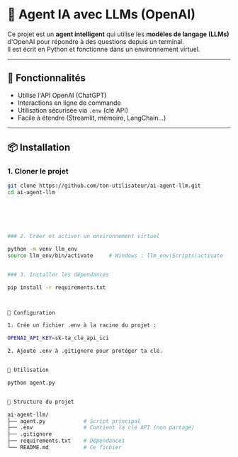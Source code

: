 # 🧠 Agent IA avec LLMs (OpenAI)

Ce projet est un **agent intelligent** qui utilise les **modèles de langage (LLMs)** d'OpenAI pour répondre à des questions depuis un terminal.  
Il est écrit en Python et fonctionne dans un environnement virtuel.

---

## 🚀 Fonctionnalités

- Utilise l'API OpenAI (ChatGPT)
- Interactions en ligne de commande
- Utilisation sécurisée via `.env` (clé API)
- Facile à étendre (Streamlit, mémoire, LangChain...)

---

## 📦 Installation

### 1. Cloner le projet

```bash
git clone https://github.com/ton-utilisateur/ai-agent-llm.git
cd ai-agent-llm






### 2. Créer et activer un environnement virtuel

python -m venv llm_env
source llm_env/bin/activate     # Windows : llm_env\Scripts\activate


### 3. Installer les dépendances

pip install -r requirements.txt



🔐 Configuration

1. Crée un fichier .env à la racine du projet :

OPENAI_API_KEY=sk-ta_cle_api_ici

2. Ajoute .env à .gitignore pour protéger ta clé.


🧪 Utilisation

python agent.py


📁 Structure du projet

ai-agent-llm/
├── agent.py            # Script principal
├── .env                # Contient la clé API (non partagé)
├── .gitignore
├── requirements.txt    # Dépendances
└── README.md           # Ce fichier